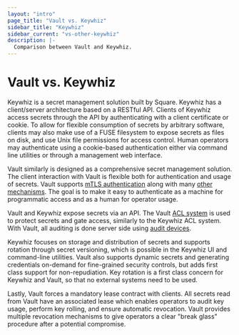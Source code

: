 ```yaml
---
layout: "intro"
page_title: "Vault vs. Keywhiz"
sidebar_title: "Keywhiz"
sidebar_current: "vs-other-keywhiz"
description: |-
  Comparison between Vault and Keywhiz.
---
```


# Vault vs. Keywhiz

Keywhiz is a secret management solution built by Square. Keywhiz has a
client/server architecture based on a RESTful API. Clients of Keywhiz access
secrets through the API by authenticating with a client certificate or cookie.
To allow for flexible consumption of secrets by arbitrary software, clients may
also make use of a FUSE filesystem to expose secrets as files on disk, and use
Unix file permissions for access control.  Human operators may authenticate
using a cookie-based authentication either via command line utilities or
through a management web interface.

Vault similarly is designed as a comprehensive secret management solution. The
client interaction with Vault is flexible both for authentication and usage of
secrets. Vault supports [mTLS authentication](/docs/auth/cert.html) along with
many [other mechanisms](/docs/auth/index.html). The goal is to make it easy
to authenticate as a machine for programmatic access and as a human for
operator usage.

Vault and Keywhiz expose secrets via an API. The Vault [ACL
system](/docs/concepts/policies.html) is used to protect secrets and gate
access, similarly to the Keywhiz ACL system.  With Vault, all auditing is done
server side using [audit devices](/docs/audit/index.html).

Keywhiz focuses on storage and distribution of secrets and supports rotation
through secret versioning, which is possible in the Keywhiz UI and command-line
utilities. Vault also supports dynamic secrets and generating credentials
on-demand for fine-grained security controls, but adds first class support for
non-repudiation. Key rotation is a first class concern for Keywhiz and Vault,
so that no external systems need to be used.

Lastly, Vault forces a mandatory lease contract with clients. All secrets read
from Vault have an associated lease which enables operators to audit key usage,
perform key rolling, and ensure automatic revocation. Vault provides multiple
revocation mechanisms to give operators a clear "break glass" procedure after a
potential compromise.
